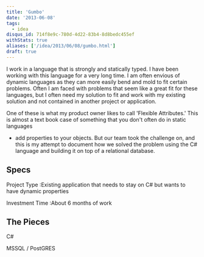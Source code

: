 ```yaml
---
title: 'Gumbo'
date: '2013-06-08'
tags:
  - idea
disqus_id: 714f8e9c-780d-4d22-83b4-8d8bedc455ef
withStats: true
aliases: ['/idea/2013/06/08/gumbo.html']
draft: true
---
```


I work in a language that is strongly and statically typed. I have been working
with this language for a very long time. I am often envious of dynamic languages
as they can more easily bend and mold to fit certain problems. Often I am faced
with problems that seem like a great fit for these languages, but I often need
my solution to fit and work with my existing solution and not contained in
another project or application.

One of these is what my product owner likes to call 'Flexible Attributes.' This
is almost a text book case of something that you don't often do in static languages

- add properties to your objects. But our team took the challenge on, and this
  is my attempt to document how we solved the problem using the C# language and
  building it on top of a relational database.

## Specs

Project Type
:Existing application that needs to stay on C# but wants to have dynamic properties

Investment Time
:About 6 months of work

## The Pieces

C#

MSSQL / PostGRES
